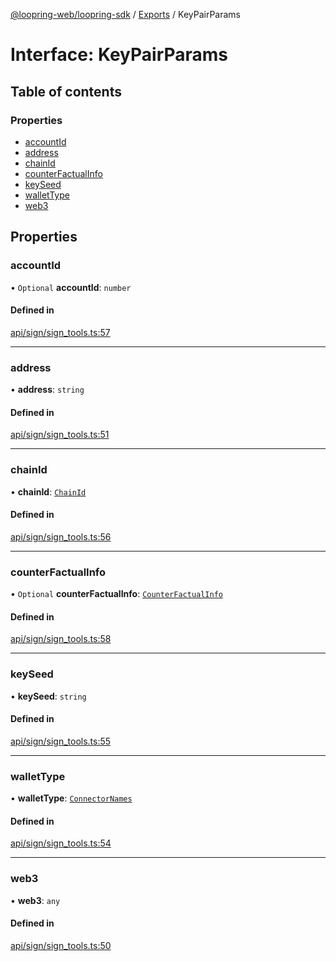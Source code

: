 [@loopring-web/loopring-sdk](../README.md) / [Exports](../modules.md) / KeyPairParams

# Interface: KeyPairParams

## Table of contents

### Properties

- [accountId](KeyPairParams.md#accountid)
- [address](KeyPairParams.md#address)
- [chainId](KeyPairParams.md#chainid)
- [counterFactualInfo](KeyPairParams.md#counterfactualinfo)
- [keySeed](KeyPairParams.md#keyseed)
- [walletType](KeyPairParams.md#wallettype)
- [web3](KeyPairParams.md#web3)

## Properties

### accountId

• `Optional` **accountId**: `number`

#### Defined in

[api/sign/sign_tools.ts:57](https://github.com/Loopring/loopring_sdk/blob/538bd47/src/api/sign/sign_tools.ts#L57)

___

### address

• **address**: `string`

#### Defined in

[api/sign/sign_tools.ts:51](https://github.com/Loopring/loopring_sdk/blob/538bd47/src/api/sign/sign_tools.ts#L51)

___

### chainId

• **chainId**: [`ChainId`](../enums/ChainId.md)

#### Defined in

[api/sign/sign_tools.ts:56](https://github.com/Loopring/loopring_sdk/blob/538bd47/src/api/sign/sign_tools.ts#L56)

___

### counterFactualInfo

• `Optional` **counterFactualInfo**: [`CounterFactualInfo`](CounterFactualInfo.md)

#### Defined in

[api/sign/sign_tools.ts:58](https://github.com/Loopring/loopring_sdk/blob/538bd47/src/api/sign/sign_tools.ts#L58)

___

### keySeed

• **keySeed**: `string`

#### Defined in

[api/sign/sign_tools.ts:55](https://github.com/Loopring/loopring_sdk/blob/538bd47/src/api/sign/sign_tools.ts#L55)

___

### walletType

• **walletType**: [`ConnectorNames`](../enums/ConnectorNames.md)

#### Defined in

[api/sign/sign_tools.ts:54](https://github.com/Loopring/loopring_sdk/blob/538bd47/src/api/sign/sign_tools.ts#L54)

___

### web3

• **web3**: `any`

#### Defined in

[api/sign/sign_tools.ts:50](https://github.com/Loopring/loopring_sdk/blob/538bd47/src/api/sign/sign_tools.ts#L50)
